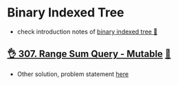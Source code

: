 # Binary Indexed Tree
- check introduction notes of [binary indexed tree :notebook:](../../basics/binary_index_tree.md)

## [:ok_hand: 307. Range Sum Query - Mutable](https://leetcode.com/problems/range-sum-query-mutable/) [:dart:](range_sum_query_mutable_binary_indexed_tree.h)
- Other solution, problem statement [here](../segment_tree/README.md#okhand-307-range-sum-query---mutablehttpsleetcodecomproblemsrange-sum-query-mutable-dartrangesumquerymutablesegmenttreeh)
